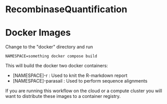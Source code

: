 # RecombinaseQuantification

# Docker Images

Change to the "docker" directory and run

```
NAMESPACE=something docker compose build
```

This will build the docker two docker containers:

- [NAMESPACE]-r : Used to knit the R-markdown report
- [NAMESPACE]-parasail : Used to perform sequence alignments

If you are running this workflow on the cloud or a compute cluster you will want to distribute these images to a container registry.
